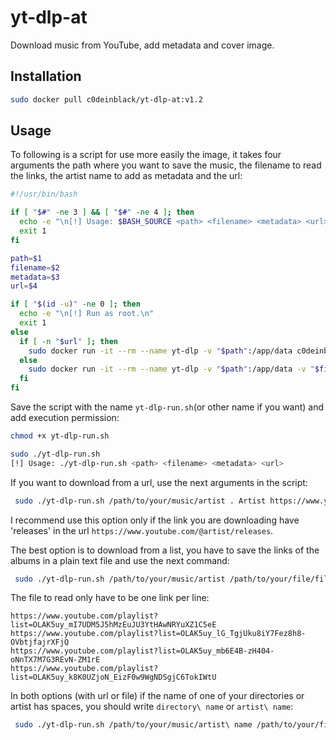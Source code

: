 # yt-dlp-at
Download music from YouTube, add metadata and cover image.

## Installation

```bash
sudo docker pull c0deinblack/yt-dlp-at:v1.2  
```

## Usage

To following is a script for use more easily the image, it takes four arguments the path where you want to save the music, the filename to read the links, the artist name to add as metadata and the url:

```bash
#!/usr/bin/bash

if [ "$#" -ne 3 ] && [ "$#" -ne 4 ]; then
  echo -e "\n[!] Usage: $BASH_SOURCE <path> <filename> <metadata> <url>"
  exit 1
fi

path=$1
filename=$2
metadata=$3
url=$4

if [ "$(id -u)" -ne 0 ]; then
  echo -e "\n[!] Run as root.\n"
  exit 1
else
  if [ -n "$url" ]; then
    sudo docker run -it --rm --name yt-dlp -v "$path":/app/data c0deinblack/yt-dlp-at:v1.2 -m "$metadata" -u "$url"
  else
    sudo docker run -it --rm --name yt-dlp -v "$path":/app/data -v "$filename":/app/"$(basename "$filename")" c0deinblack/yt-dlp-at:v1.2 -m "$metadata" -f "$(basename "$filename")"
  fi
fi
```

Save the script with the name `yt-dlp-run.sh`(or other name if you want) and add execution permission:

```bash
chmod +x yt-dlp-run.sh
```

```bash
sudo ./yt-dlp-run.sh
[!] Usage: ./yt-dlp-run.sh <path> <filename> <metadata> <url>
```

If you want to download from a url, use the next arguments in the script:

```bash
 sudo ./yt-dlp-run.sh /path/to/your/music/artist . Artist https://www.youtube.com/@artist/releases
```

I recommend use this option only if the link you are downloading have 'releases' in the url `https://www.youtube.com/@artist/releases`.

The best option is to download from a list, you have to save the links of the albums in a plain text file and use the next command:

```bash
 sudo ./yt-dlp-run.sh /path/to/your/music/artist /path/to/your/file/file.txt  Artist
```
The file to read only have to be one link per line:

```
https://www.youtube.com/playlist?list=OLAK5uy_mI7UDM5J5hMzEuJU3YtHAwNRYuXZ1C5eE
https://www.youtube.com/playlist?list=OLAK5uy_lG_TgjUku8iY7Fez8h8-OVbtjfajrXFjQ
https://www.youtube.com/playlist?list=OLAK5uy_mb6E4B-zH404-oNnTX7M7G3REvN-ZM1rE
https://www.youtube.com/playlist?list=OLAK5uy_k8K0UZjoN_EizF0w9WgNDSgjC6TokIWtU
```

In both options (with url or file) if the name of one of your directories or artist has spaces, you should write `directory\ name` or `artist\ name`:

```bash
 sudo ./yt-dlp-run.sh /path/to/your/music/artist\ name /path/to/your/file/file.txt  artist\ name
```
